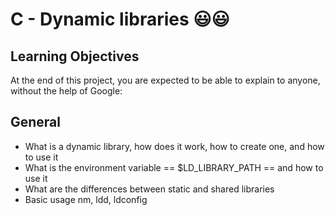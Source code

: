 # C - Dynamic libraries :smiley::smiley:
## Learning Objectives
At the end of this project, you are expected to be able to explain to anyone, without the help of Google:

## General
<ul>
<li>What is a dynamic library, how does it work, how to create one, and how to use it</li>
<li>What is the environment variable == $LD_LIBRARY_PATH == and how to use it</li>
<li>What are the differences between static and shared libraries</li>
<li>Basic usage nm, ldd, ldconfig</li>
</ul>
